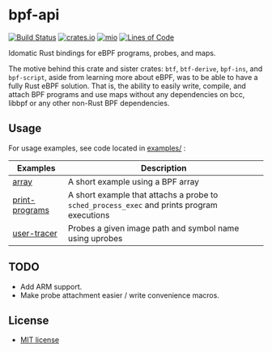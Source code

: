 # bpf-api
[![Build Status](https://github.com/arcjustin/bpf-api/workflows/build/badge.svg)](https://github.com/arcjustin/bpf-api/actions?query=workflow%3Abuild)
[![crates.io](https://img.shields.io/crates/v/bpf-api.svg)](https://crates.io/crates/bpf-api)
[![mio](https://docs.rs/bpf-api/badge.svg)](https://docs.rs/bpf-api/)
[![Lines of Code](https://tokei.rs/b1/github/arcjustin/bpf-api?category=code)](https://tokei.rs/b1/github/arcjustin/bpf-api?category=code)

Idomatic Rust bindings for eBPF programs, probes, and maps.

The motive behind this crate and sister crates: `btf`, `btf-derive`, `bpf-ins`, and `bpf-script`, aside from learning more about eBPF, was to be able to have a fully Rust eBPF solution. That is, the ability to easily write, compile, and attach BPF programs and use maps without any dependencies on bcc, libbpf or any other non-Rust BPF dependencies.

## Usage

For usage examples, see code located in [examples/](examples/) :

  | Examples | Description |
  |----------|-------------|
  |[array](examples/array.rs)| A short example using a BPF array|
  |[print-programs](examples/print-programs.rs)| A short example that attachs a probe to `sched_process_exec` and prints program executions|
  |[user-tracer](examples/user-tracer.rs)| Probes a given image path and symbol name using uprobes|

## TODO

* Add ARM support.
* Make probe attachment easier / write convenience macros.

## License

* [MIT license](http://opensource.org/licenses/MIT)
